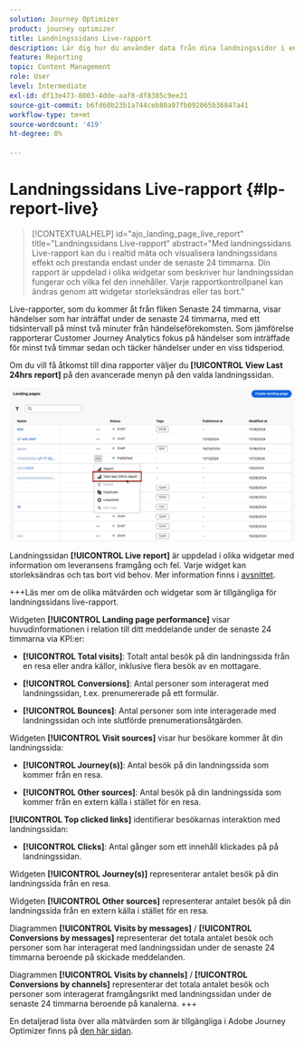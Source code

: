 ```yaml
---
solution: Journey Optimizer
product: journey optimizer
title: Landningssidans Live-rapport
description: Lär dig hur du använder data från dina landningssidor i en Live-rapport
feature: Reporting
topic: Content Management
role: User
level: Intermediate
exl-id: df13e473-8003-4dde-aaf8-df8385c9ee21
source-git-commit: b6fd60b23b1a744ceb80a97fb092065b36847a41
workflow-type: tm+mt
source-wordcount: '419'
ht-degree: 0%

---
```


# Landningssidans Live-rapport {#lp-report-live}

>[!CONTEXTUALHELP]
>id="ajo_landing_page_live_report"
>title="Landningssidans Live-rapport"
>abstract="Med landningssidans Live-rapport kan du i realtid mäta och visualisera landningssidans effekt och prestanda endast under de senaste 24 timmarna. Din rapport är uppdelad i olika widgetar som beskriver hur landningssidan fungerar och vilka fel den innehåller. Varje rapportkontrollpanel kan ändras genom att widgetar storleksändras eller tas bort."

Live-rapporter, som du kommer åt från fliken Senaste 24 timmarna, visar händelser som har inträffat under de senaste 24 timmarna, med ett tidsintervall på minst två minuter från händelseförekomsten. Som jämförelse rapporterar Customer Journey Analytics fokus på händelser som inträffade för minst två timmar sedan och täcker händelser under en viss tidsperiod.

Om du vill få åtkomst till dina rapporter väljer du **[!UICONTROL View Last 24hrs report]** på den avancerade menyn på den valda landningssidan.

![](assets/landing_page_report.png)

Landningssidan **[!UICONTROL Live report]** är uppdelad i olika widgetar med information om leveransens framgång och fel. Varje widget kan storleksändras och tas bort vid behov. Mer information finns i [avsnittet](live-report.md).

+++Läs mer om de olika mätvärden och widgetar som är tillgängliga för landningssidans live-rapport.

Widgeten **[!UICONTROL Landing page performance]** visar huvudinformationen i relation till ditt meddelande under de senaste 24 timmarna via KPI:er:

* **[!UICONTROL Total visits]**: Totalt antal besök på din landningssida från en resa eller andra källor, inklusive flera besök av en mottagare.

* **[!UICONTROL Conversions]**: Antal personer som interagerat med landningssidan, t.ex. prenumererade på ett formulär.

* **[!UICONTROL Bounces]**: Antal personer som inte interagerade med landningssidan och inte slutförde prenumerationsåtgärden.

Widgeten **[!UICONTROL Visit sources]** visar hur besökare kommer åt din landningssida:

* **[!UICONTROL Journey(s)]**: Antal besök på din landningssida som kommer från en resa.

* **[!UICONTROL Other sources]**: Antal besök på din landningssida som kommer från en extern källa i stället för en resa.

**[!UICONTROL Top clicked links]** identifierar besökarnas interaktion med landningssidan:

* **[!UICONTROL Clicks]**: Antal gånger som ett innehåll klickades på på landningssidan.

Widgeten **[!UICONTROL Journey(s)]** representerar antalet besök på din landningssida från en resa.

Widgeten **[!UICONTROL Other sources]** representerar antalet besök på din landningssida från en extern källa i stället för en resa.

Diagrammen **[!UICONTROL Visits by messages]** / **[!UICONTROL Conversions by messages]** representerar det totala antalet besök och personer som har interagerat med landningssidan under de senaste 24 timmarna beroende på skickade meddelanden.

Diagrammen **[!UICONTROL Visits by channels]** / **[!UICONTROL Conversions by channels]** representerar det totala antalet besök och personer som interagerat framgångsrikt med landningssidan under de senaste 24 timmarna beroende på kanalerna.
+++

En detaljerad lista över alla mätvärden som är tillgängliga i Adobe Journey Optimizer finns på [den här sidan](live-report.md#list-of-components-live).
